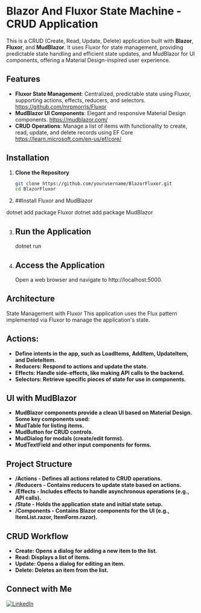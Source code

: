 # Blazor And Fluxor State Machine -  CRUD Application

This is a CRUD (Create, Read, Update, Delete) application built with **Blazor**, **Fluxor**, and **MudBlazor**. It uses Fluxor for state management, providing predictable state handling 
and efficient state updates, and MudBlazor for UI components, offering a Material Design-inspired user experience.

## Features

- **Fluxor State Management**: Centralized, predictable state using Fluxor, supporting actions, effects, reducers, and selectors.
  https://github.com/mrpmorris/Fluxor
- **MudBlazor UI Components**: Elegant and responsive Material Design components. 
https://mudblazor.com/
- **CRUD Operations**: Manage a list of items with functionality to create, read, update, and delete records using EF Core 
https://learn.microsoft.com/en-us/ef/core/

## Installation

1. **Clone the Repository**
   ```bash
   git clone https://github.com/yourusername/BlazorFluxor.git
   cd BlazorFluxor

2. ##Install Fluxor and MudBlazor

dotnet add package Fluxor
dotnet add package MudBlazor

3. ## Run the Application
   dotnet run

3. ## Access the Application
   Open a web browser and navigate to http://localhost:5000.

## Architecture
State Management with Fluxor
This application uses the Flux pattern implemented via Fluxor to manage the application's state.

## Actions: 
- **Define intents in the app, such as LoadItems, AddItem, UpdateItem, and DeleteItem.**
- **Reducers: Respond to actions and update the state.**
- **Effects: Handle side-effects, like making API calls to the backend.**
- **Selectors: Retrieve specific pieces of state for use in components.**

## UI with MudBlazor
- **MudBlazor components provide a clean UI based on Material Design. Some key components used:**
- **MudTable for listing items.**
- **MudButton for CRUD controls.**
- **MudDialog for modals (create/edit forms).**
- **MudTextField and other input components for forms.**

## Project Structure
- **/Actions - Defines all actions related to CRUD operations.**
- **/Reducers - Contains reducers to update state based on actions.**
- **/Effects - Includes effects to handle asynchronous operations (e.g., API calls).**
- **/State - Holds the application state and initial state setup.**
- **/Components - Contains Blazor components for the UI (e.g., ItemList.razor, ItemForm.razor).**

## CRUD Workflow
- **Create: Opens a dialog for adding a new item to the list.**
- **Read: Displays a list of items.**
- **Update: Opens a dialog for editing an item.**
- **Delete: Deletes an item from the list.**

## Connect with Me

[![LinkedIn](https://img.shields.io/badge/LinkedIn-Profile-blue)](https://www.linkedin.com/in/spyros-ponaris-913a6937/)
